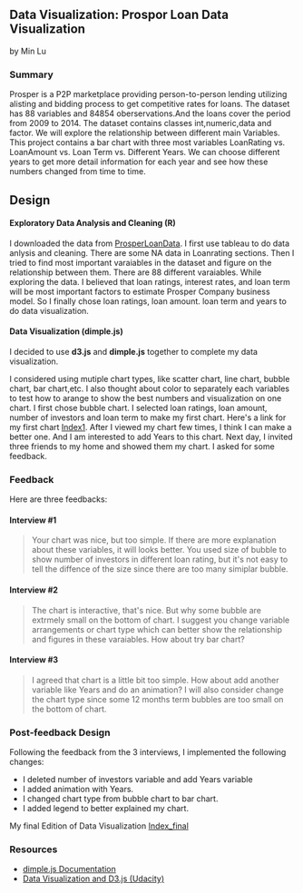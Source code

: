 ## Data Visualization: Prospor Loan Data Visualization
by Min Lu

### Summary

Prosper is a P2P marketplace providing person-to-person lending utilizing alisting and bidding process to get competitive rates for loans. The dataset has 88 variables and 84854 oberservations.And the loans cover the period from 2009 to 2014. The dataset contains classes int,numeric,data and factor. We will explore the relationship between different main Variables. This project contains a bar chart with three most variables LoanRating vs. LoanAmount vs. Loan Term vs. Different Years. We can choose different years to get more detail information for each year and see how these numbers changed from time to time.

## Design

#### Exploratory Data Analysis and Cleaning (R)

I downloaded the data from [ProsperLoanData](https://s3.amazonaws.com/udacity-hosted-downloads/ud651/prosperLoanData.csv). I first use tableau to do data anlysis and cleaning. There are some NA data in Loanrating sections. Then I tried to find most important varaiables in the dataset and figure on the relationship between them. There are 88 different varaiables. While exploring the data. I believed that loan ratings, interest rates, and loan term will be most important factors to estimate Prosper Company business model. So I finally chose loan ratings, loan amount. loan term and years to do data visualization. 

#### Data Visualization (dimple.js)

I decided to use **d3.js** and **dimple.js** together to complete my data visualization.

I considered using mutiple chart types, like scatter chart, line chart, bubble chart, bar chart,etc. I also thought about color to separately each variables to test how to arange to show the best numbers and visualization on one chart. I first chose bubble chart. I selected loan ratings, loan amount, number of investors and loan term to make my first chart. Here's a link for my first chart [Index1](https://github.com/minminbaibai/Udacity-Data-Analyst-Nanodegree/blob/master/P6%20--%20Data%20Visualization/basic_charts/index1.html). After I viewed my chart few times, I think I can make a better one. And I am interested to add Years to this chart. Next day, I invited three friends to my home and showed them my chart. I asked for some feedback.

### Feedback

Here are three feedbacks:

#### Interview #1

> Your chart was nice, but too simple. If there are more explanation about these variables, it will looks better. You used size of bubble to show number of investors in different loan rating, but it's not easy to tell the diffence of the size since there are too many simiplar bubble.

#### Interview #2

> The chart is interactive, that's nice. But why some bubble are extrmely small on the bottom of chart. I suggest you change variable arrangements or chart type which can better show the relationship and figures in these varaiables. How about try bar chart?

#### Interview #3

> I agreed that chart is a little bit too simple. How about add another variable like Years and do an animation? I will also consider change the chart type since some 12 months term bubbles are too small on the bottom of chart.

### Post-feedback Design

Following the feedback from the 3 interviews, I implemented the following changes:

- I deleted number of investors variable and add Years variable
- I added animation with Years.
- I changed chart type from bubble chart to bar chart.
- I added legend to better explained my chart.

My final Edition of Data Visualization [Index_final](https://github.com/minminbaibai/Udacity-Data-Analyst-Nanodegree/blob/master/P6%20--%20Data%20Visualization/basic_charts/index_final.html)

### Resources

- [dimple.js Documentation](http://dimplejs.org/)
- [Data Visualization and D3.js (Udacity)](https://www.udacity.com/course/viewer#!/c-ud507-nd)

